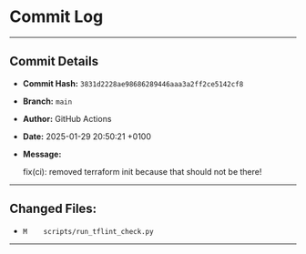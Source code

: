 # Commit Log

---

## Commit Details

- **Commit Hash:**   `3831d2228ae98686289446aaa3a2ff2ce5142cf8`
- **Branch:**        `main`
- **Author:**        GitHub Actions
- **Date:**          2025-01-29 20:50:21 +0100
- **Message:**

  fix(ci): removed terraform init because that should not be there!

---

## Changed Files:

- `M	scripts/run_tflint_check.py`

---
